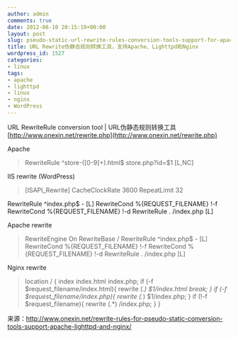 ```yaml
---
author: admin
comments: true
date: 2012-06-10 20:15:19+00:00
layout: post
slug: pseudo-static-url-rewrite-rules-conversion-tools-support-for-apache-lighttpd-and-nginx
title: URL Rewrite伪静态规则转换工具，支持Apache、Lighttpd和Nginx
wordpress_id: 1527
categories:
- linux
tags:
- apache
- lighttpd
- linux
- nginx
- WordPress
---
```


URL RewriteRule conversion tool | URL伪静态规则转换工具
[http://www.onexin.net/rewrite.php](http://www.onexin.net/rewrite.php)
<!-- more -->
Apache


> RewriteRule ^store-([0-9]+).html$ store.php?id=$1 [L,NC]



IIS rewrite (WordPress)


> [ISAPI_Rewrite]
CacheClockRate 3600
RepeatLimit 32

RewriteRule ^index.php$ - [L]
RewriteCond %{REQUEST_FILENAME} !-f
RewriteCond %{REQUEST_FILENAME} !-d
RewriteRule . /index.php [L]


Apache rewrite


> RewriteEngine On
RewriteBase /
RewriteRule ^index.php$ - [L]
RewriteCond %{REQUEST_FILENAME} !-f
RewriteCond %{REQUEST_FILENAME} !-d
RewriteRule . /index.php [L]


Nginx rewrite


> location / {
index index.html index.php;
if (-f $request_filename/index.html){
rewrite (.*) $1/index.html break;
}
if (-f $request_filename/index.php){
rewrite (.*) $1/index.php;
}
if (!-f $request_filename){
rewrite (.*) /index.php;
}
}


来源：http://www.onexin.net/rewrite-rules-for-pseudo-static-conversion-tools-support-apache-lighttpd-and-nginx/
